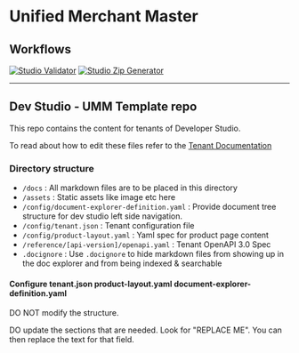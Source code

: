 # Unified Merchant Master

## Workflows

[![Studio Validator](https://github.com/Fiserv/unified-merchant-master/actions/workflows/validator.yaml/badge.svg?event=pull_request)](https://github.com/Fiserv/unified-merchant-master/actions/workflows/validator.yaml) [![Studio Zip Generator](https://github.com/Fiserv/unified-merchant-master/actions/workflows/zip-generator.yaml/badge.svg)](https://github.com/Fiserv/unified-merchant-master/actions/workflows/zip-generator.yaml)

----------

## Dev Studio - UMM Template repo

This repo contains the content for tenants of Developer Studio.

To read about how to edit these files refer to the [Tenant Documentation](https://github.com/fiserv/tenant-docs)

### Directory structure

- `/docs` : All markdown files are to be placed in this directory
- `/assets` :  Static assets like image etc here
- `/config/document-explorer-definition.yaml` : Provide document tree structure for dev studio left side navigation.
- `/config/tenant.json` : Tenant configuration file
- `/config/product-layout.yaml` : Yaml spec for product page content
- `/reference/[api-version]/openapi.yaml` : Tenant OpenAPI 3.0 Spec
- `.docignore` : Use `.docignore` to hide markdown files from showing up in the doc explorer and from being indexed & searchable

#### Configure tenant.json product-layout.yaml document-explorer-definition.yaml

DO NOT modify the structure.

DO update the sections that are needed.  Look for "REPLACE ME".  You can then replace the text for that field.
